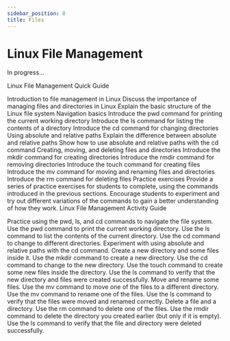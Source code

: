 ```yaml
---
sidebar_position: 8
title: Files 
---
```


# Linux File Management

In progress...

Linux File Management Quick Guide

Introduction to file management in Linux
Discuss the importance of managing files and directories in Linux
Explain the basic structure of the Linux file system
Navigation basics
Introduce the pwd command for printing the current working directory
Introduce the ls command for listing the contents of a directory
Introduce the cd command for changing directories
Using absolute and relative paths
Explain the difference between absolute and relative paths
Show how to use absolute and relative paths with the cd command
Creating, moving, and deleting files and directories
Introduce the mkdir command for creating directories
Introduce the rmdir command for removing directories
Introduce the touch command for creating files
Introduce the mv command for moving and renaming files and directories
Introduce the rm command for deleting files
Practice exercises
Provide a series of practice exercises for students to complete, using the commands introduced in the previous sections.
Encourage students to experiment and try out different variations of the commands to gain a better understanding of how they work.
Linux File Management Activity Guide

Practice using the pwd, ls, and cd commands to navigate the file system.
Use the pwd command to print the current working directory.
Use the ls command to list the contents of the current directory.
Use the cd command to change to different directories.
Experiment with using absolute and relative paths with the cd command.
Create a new directory and some files inside it.
Use the mkdir command to create a new directory.
Use the cd command to change to the new directory.
Use the touch command to create some new files inside the directory.
Use the ls command to verify that the new directory and files were created successfully.
Move and rename some files.
Use the mv command to move one of the files to a different directory.
Use the mv command to rename one of the files.
Use the ls command to verify that the files were moved and renamed correctly.
Delete a file and a directory.
Use the rm command to delete one of the files.
Use the rmdir command to delete the directory you created earlier (but only if it is empty).
Use the ls command to verify that the file and directory were deleted successfully.